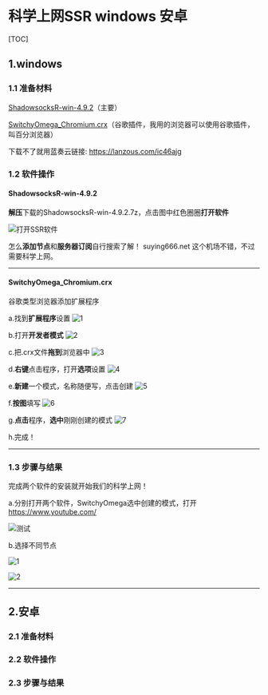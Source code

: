 # 科学上网SSR  windows  安卓
[TOC]

## 1.windows

### 1.1 准备材料

[ShadowsocksR-win-4.9.2](./software/ShadowsocksR-win-4.9.2.7z)（主要）

[SwitchyOmega_Chromium.crx](./software/SwitchyOmega_Chromium.crx)（谷歌插件，我用的浏览器可以使用谷歌插件，叫百分浏览器）

下载不了就用蓝奏云链接: <https://lanzous.com/ic46ajg>



### 1.2 软件操作

#### ShadowsocksR-win-4.9.2

**解压**下载的ShadowsocksR-win-4.9.2.7z，点击图中红色圈圈**打开软件**

![打开SSR软件](./img/ShadowsocksR-win-4.9.2软件使用.png)

怎么**添加节点**和**服务器订阅**自行搜索了解！
suying666.net 这个机场不错，不过需要科学上网。

------



#### SwitchyOmega_Chromium.crx

谷歌类型浏览器添加扩展程序



a.找到**扩展程序**设置
![1](./img/添加扩展程序1.png)

b.打开**开发者模式**
![2](./img/添加扩展程序2.png)

c.把.crx文件**拖到**浏览器中
![3](./img/添加扩展程序3.png)

d.**右键**点击程序，打开**选项**设置
![4](./img/添加扩展程序4.png)

e.**新建**一个模式，名称随便写，点击创建
![5](./img/添加扩展程序5.png)

f.**按图**填写
![6](./img/添加扩展程序6.png)

g.**点击**程序，**选中**刚刚创建的模式
![7](./img/添加扩展程序7.png)

h.完成！

------




### 1.3 步骤与结果

完成两个软件的安装就开始我们的科学上网！



a.分别打开两个软件，SwitchyOmega选中创建的模式，打开<https://www.youtube.com/>

![测试](./img/打开两软件.png)



b.选择不同节点

![1](./img/选择节点1.png)

![2](./img/选择节点2.png)

------



## 2.安卓

### 2.1 准备材料





### 2.2 软件操作





### 2.3 步骤与结果